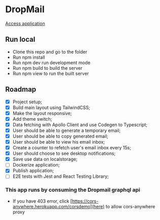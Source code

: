 # DropMail

[Access application](https://dropmail-tau.vercel.app/)

## Run local

- Clone this repo and go to the folder
- Run npm install
- Run npm dev run development mode
- Run npm build to build the server
- Run npm view to run the built server

## Roadmap

- [x] Project setup;
- [x] Build main layout using TailwindCSS;
- [x] Make the layout responsive;
- [x] Add theme switch;
- [x] Data fetching with Apollo Client and use Codegen to Typescript;
- [x] User should be able to generate a temporary email;
- [x] User should be able to copy generated email;
- [x] User should be able to view his email inbox;
- [x] Create a counter to refetch user's email inbox every 15s;
- [x] User should choose to see desktop notifications;
- [x] Save use data on localstorage;
- [ ] Dockerize application;
- [x] Publish application;
- [ ] E2E tests with Jest and React Testing Library;

### This app runs by consuming the Dropmail graphql api
- If you have 403 error, click [https://cors-anywhere.herokuapp.com/corsdemo](here) to allow cors-anywhere proxy
